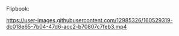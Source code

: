 Flipbook: 

https://user-images.githubusercontent.com/12985326/160529319-dc018e65-7b04-47d6-acc2-b70807c7feb3.mp4
